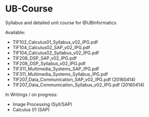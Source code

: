 # UB-Course

Syllabus and detailed unit course for @UBInformatics

Available:
- TIF102_Calculus01_Syllabus_v02_IPG.pdf
- TIF104_Calculus02_SAP_v02_IPG.pdf
- TIF104_Calculus02_Syllabus_v02_IPG.pdf
- TIF208_DSP_SAP_v02_IPG.pdf
- TIF208_DSP_Syllabus_v02_IPG.pdf
- TIF311_Multimedia_Systems_SAP_IPG.pdf
- TIF311_Multimedia_Systems_Syllabus_IPG.pdf
- TIF207_Data_Communication_SAP_v02_IPG.pdf (20160414)
- TIF207_Data_Communication_Syllabus_v02_IPG.pdf (20160414)

In Writings / on progress:
- Image Processing (Syll/SAP)
- Calculus 01 (SAP)

